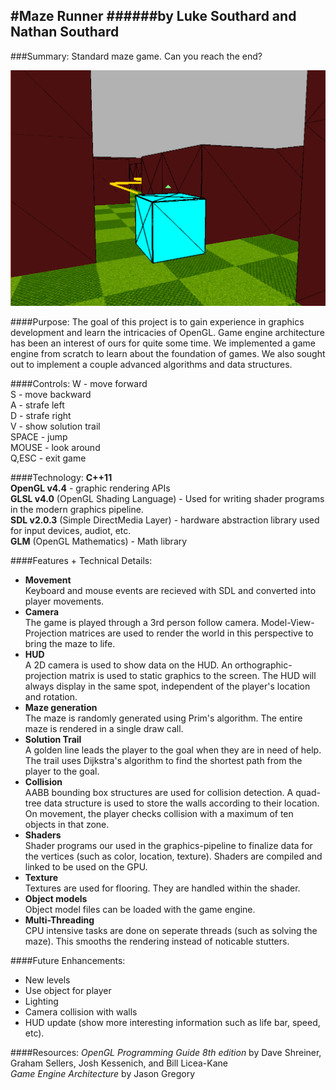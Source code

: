 
#Maze Runner
######by Luke Southard and Nathan Southard
--------------------------
###Summary:
Standard maze game. Can you reach the end?

[![Maze Runner Video](https://github.com/lusout25/MazeRunner/blob/master/MazeRunner/Photos/MazeRunner.png)](https://www.youtube.com/watch?v=l0enmIs7cO0)

####Purpose: 
The goal of this project is to gain experience in graphics development and learn the intricacies of OpenGL.  Game engine architecture has been an interest of ours for quite some time.  We implemented a game engine from scratch to learn about the foundation of games.  We also sought out to implement a couple advanced algorithms and data structures. 

####Controls:
W - move forward  
S - move backward  
A - strafe left  
D - strafe right  
V - show solution trail  
SPACE - jump  
MOUSE - look around  
Q,ESC - exit game  

####Technology:
**C++11**  
**OpenGL v4.4** - graphic rendering  APIs  
**GLSL v4.0** (OpenGL Shading Language) - Used for writing shader programs in the modern graphics pipeline.  
**SDL v2.0.3** (Simple DirectMedia Layer) - hardware abstraction library used for input devices, audiot, etc.  
**GLM** (OpenGL Mathematics) - Math library  

####Features + Technical Details:
- **Movement**  
  Keyboard and mouse events are recieved with SDL and converted into player movements.   
- **Camera**  
  The game is played through a 3rd person follow camera. Model-View-Projection matrices are used to render the world in this perspective to bring the maze to life.
- **HUD**  
A 2D camera is used to show data on the HUD.  An orthographic-projection matrix is used to static graphics to the screen.  The HUD will always display in the same spot, independent of the player's location and rotation.
- **Maze generation**  
The maze is randomly generated using Prim's algorithm.  The entire maze is rendered in a single draw call.
- **Solution Trail**  
  A golden line leads the player to the goal when they are in need of help. The trail uses Dijkstra's algorithm to find the shortest path from the player to the goal.
- **Collision**  
  AABB bounding box structures are used for collision detection.  A quad-tree data structure is used to store the walls according to their location.  On movement, the player checks collision with a maximum of ten objects in that zone.
- **Shaders**  
  Shader programs our used in the graphics-pipeline to finalize data for the vertices (such as color, location, texture). Shaders are compiled and linked to be used on the GPU.
- **Texture**  
  Textures are used for flooring.  They are handled within the shader.  
- **Object models**  
  Object model files can be loaded with the game engine.
- **Multi-Threading**  
  CPU intensive tasks are done on seperate threads (such as solving the maze).  This smooths the rendering instead of noticable stutters.

####Future Enhancements:
- New levels
- Use object for player
- Lighting
- Camera collision with walls
- HUD update (show more interesting information such as life bar, speed, etc).

####Resources:
*OpenGL Programming Guide 8th edition* by Dave Shreiner, Graham Sellers, Josh Kessenich, and Bill Licea-Kane  
*Game Engine Architecture* by Jason Gregory
